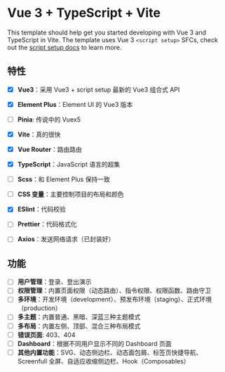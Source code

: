 # Vue 3 + TypeScript + Vite

This template should help get you started developing with Vue 3 and TypeScript in Vite. The template uses Vue 3 `<script setup>` SFCs, check out the [script setup docs](https://v3.vuejs.org/api/sfc-script-setup.html#sfc-script-setup) to learn more.

## 特性

- [x] **Vue3**：采用 Vue3 + script setup 最新的 Vue3 组合式 API
- [x] **Element Plus**：Element UI 的 Vue3 版本
- [ ] **Pinia**: 传说中的 Vuex5
- [x] **Vite**：真的很快
- [x] **Vue Router**：路由路由
- [x] **TypeScript**：JavaScript 语言的超集
- [ ] **Scss**：和 Element Plus 保持一致
- [ ] **CSS 变量**：主要控制项目的布局和颜色
- [x] **ESlint**：代码校验
- [ ] **Prettier**：代码格式化
- [ ] **Axios**：发送网络请求（已封装好）


## 功能

- [ ] **用户管理**：登录、登出演示
- [ ] **权限管理**：内置页面权限（动态路由）、指令权限、权限函数、路由守卫
- [ ] **多环境**：开发环境（development）、预发布环境（staging）、正式环境（production）
- [ ] **多主题**：内置普通、黑暗、深蓝三种主题模式
- [ ] **多布局**：内置左侧、顶部、混合三种布局模式
- [ ] **错误页面**: 403、404
- [ ] **Dashboard**：根据不同用户显示不同的 Dashboard 页面
- [ ] **其他内置功能**：SVG、动态侧边栏、动态面包屑、标签页快捷导航、Screenfull 全屏、自适应收缩侧边栏、Hook（Composables）